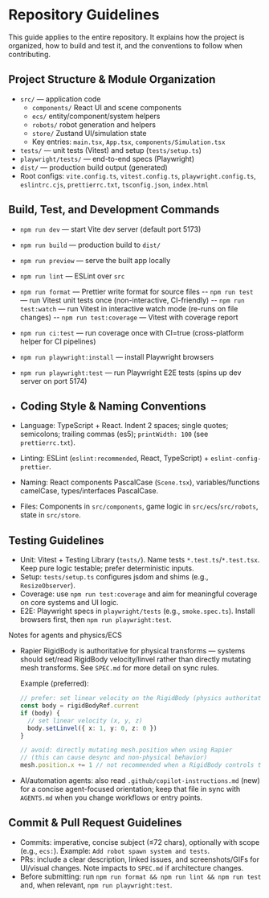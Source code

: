 # Repository Guidelines

This guide applies to the entire repository. It explains how the project is organized, how to build and test it, and the conventions to follow when contributing.

## Project Structure & Module Organization

- `src/` — application code
  - `components/` React UI and scene components
  - `ecs/` entity/component/system helpers
  - `robots/` robot generation and helpers
  - `store/` Zustand UI/simulation state
  - Key entries: `main.tsx`, `App.tsx`, `components/Simulation.tsx`
- `tests/` — unit tests (Vitest) and setup (`tests/setup.ts`)
- `playwright/tests/` — end-to-end specs (Playwright)
- `dist/` — production build output (generated)
- Root configs: `vite.config.ts`, `vitest.config.ts`, `playwright.config.ts`, `eslintrc.cjs`, `prettierrc.txt`, `tsconfig.json`, `index.html`

## Build, Test, and Development Commands

- `npm run dev` — start Vite dev server (default port 5173)
- `npm run build` — production build to `dist/`
- `npm run preview` — serve the built app locally
- `npm run lint` — ESLint over `src`
- `npm run format` — Prettier write format for source files
-- `npm run test` — run Vitest unit tests once (non-interactive, CI-friendly)
-- `npm run test:watch` — run Vitest in interactive watch mode (re-runs on file changes)
-- `npm run test:coverage` — Vitest with coverage report
- `npm run ci:test` — run coverage once with CI=true (cross-platform helper for CI pipelines)
- `npm run playwright:install` — install Playwright browsers
- `npm run playwright:test` — run Playwright E2E tests (spins up dev server on port 5174)

- ## Coding Style & Naming Conventions

- Language: TypeScript + React. Indent 2 spaces; single quotes; semicolons; trailing commas (es5); `printWidth: 100` (see `prettierrc.txt`).
- Linting: ESLint (`eslint:recommended`, React, TypeScript) + `eslint-config-prettier`.
- Naming: React components PascalCase (`Scene.tsx`), variables/functions camelCase, types/interfaces PascalCase.
- Files: Components in `src/components`, game logic in `src/ecs`/`src/robots`, state in `src/store`.

 
## Testing Guidelines

- Unit: Vitest + Testing Library (`tests/`). Name tests `*.test.ts`/`*.test.tsx`. Keep pure logic testable; prefer deterministic inputs.
- Setup: `tests/setup.ts` configures jsdom and shims (e.g., `ResizeObserver`).
- Coverage: use `npm run test:coverage` and aim for meaningful coverage on core systems and UI logic.
- E2E: Playwright specs in `playwright/tests` (e.g., `smoke.spec.ts`). Install browsers first, then `npm run playwright:test`.

Notes for agents and physics/ECS

- Rapier RigidBody is authoritative for physical transforms — systems should set/read RigidBody velocity/linvel rather than directly mutating mesh transforms. See `SPEC.md` for more detail on sync rules.
  
  Example (preferred):

  ```ts
  // prefer: set linear velocity on the RigidBody (physics authoritative)
  const body = rigidBodyRef.current
  if (body) {
    // set linear velocity (x, y, z)
    body.setLinvel({ x: 1, y: 0, z: 0 })
  }
  ```

  ```ts
  // avoid: directly mutating mesh.position when using Rapier
  // (this can cause desync and non-physical behavior)
  mesh.position.x += 1 // not recommended when a RigidBody controls transform
  ```

- AI/automation agents: also read `.github/copilot-instructions.md` (new) for a concise agent-focused orientation; keep that file in sync with `AGENTS.md` when you change workflows or entry points.

## Commit & Pull Request Guidelines

- Commits: imperative, concise subject (≤72 chars), optionally with scope (e.g., `ecs:`). Example: `Add robot spawn system and tests`.
- PRs: include a clear description, linked issues, and screenshots/GIFs for UI/visual changes. Note impacts to `SPEC.md` if architecture changes.
- Before submitting: run `npm run format && npm run lint && npm run test` and, when relevant, `npm run playwright:test`.

